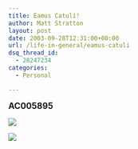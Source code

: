 ```yaml
---
title: Eamus Catuli!
author: Matt Stratton
layout: post
date: 2003-09-28T12:31:00+00:00
url: /life-in-general/eamus-catuli
dsq_thread_id:
  - 28247234
categories:
  - Personal

---
```

**<big>AC005895</big>**

![][1]

![][2]

 [1]: https://chicago.cubs.mlb.com/images/2003/09/27/U35T4a3k.jpg
 [2]: https://chicago.cubs.mlb.com/mlb/photo/photogallery/season_2003/0927_cubs/03.jpg